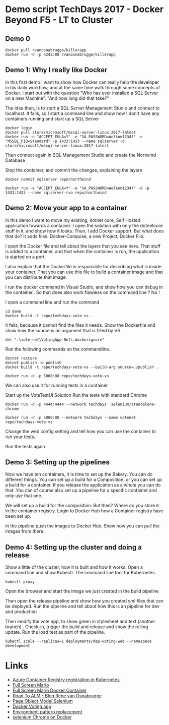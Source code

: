 # Demo script TechDays 2017 - Docker Beyond F5 - LT to Cluster #


## Demo 0 ##
```
docker pull rvanosnabrugge/killerapp
docker run -d -p 4242:80 rvanosnabrugge/killerapp
```

## Demo 1: Why I really like Docker ##
In this first demo I want to show how Docker can really help the developer in his daily workflow, and at the same time walk through some concepts of Docker.  I start out with the question "Who has ever installed a SQL Server on a new Machine". "And how long did that take?" 

The idea then, is to start a SQL Server Management Studio and connect to localhost. It fails, so I start a command line and show how I don't have any containers running and start up a SQL Server

```
docker login
docker pull store/microsoft/mssql-server-linux:2017-latest
docker run -e "ACCEPT_EULA=Y" -e "SA_PASSWORD=Welkom1234!" -e "MSSQL_PID=Standard" -p 1433:1433 --name sqlserver -d store/microsoft/mssql-server-linux:2017-latest
```


Then connect again in SQL Management Studio and create the Nortwind Database

Stop the container, and commit the changes, explaining the layers

`docker commit sqlserver repo/northwind`

`docker run -e "ACCEPT_EULA=Y" -e "SA_PASSWORD=Welkom1234!" -d -p 1433:1433 --name sqlserver-rvo repo/northwind` 

## Demo 2: Move your app to a container ##
In this demo I want to move my existing, dotnet core, Self Hosted application towards a container. I open the solution with only the dotnetcore stuff in it, and show how it looks. Then, I add Docker support. But what does that do? It adds files. Docker-Compose, a new Project, Docker File.

I open the Docker file and tell about the layers that you see here. That stuff is added to a container, and that when the container is run, the application is started on a port.

I also explain that the Dockerfile is responsible for describing what is inside your container. That you can use this file to build a container image and that you can distribute that image.

I run the docker command in Visual Studio, and show how you can debug in the container.. So that does also work flawless on the command line ? No !

I open a command line and run the command

```
cd demo
docker build -t repo/techdays-vote-vs . 
```
it fails, because it cannot find the files it needs. Show the Dockerfile and show how the source is an argument that is filled by VS.

```
del ".\vote-net\VotingApp-Net\.dockerignore"
```

Run the following commands on the commandline.
```
dotnet restore
dotnet publish -o publish
docker build -t repo/techdays-vote-vs --build-arg source=./publish .  

docker run -d -p 5000:80 repo/techdays-vote-vs
```

We can also use it for running tests in a container

Start up the VoteTestUI Solution
Run the tests with standard Chrome

```
docker run -d -p 4444:4444 --network techdays  selenium/standalone-chrome 

docker run -d -p 5000:80 --network techdays --name votenet repo/techdays-vote-vs
```

Change the web config setting and tell how you can use the container to run your tests..

Run the tests again 

## Demo 3: Setting up the pipelines ##
Now we have teh containers, it is time to set up the Bakery. You can do different things. You can set up a build for a Composition, or you can set up a build for a container. If you release the application as a whole you can do that. You can of course also set up a pipeline for a specific container and only use that one.

We will set up a build for the composition. But then? Where do you store it. In the container registry. Login to Docker Hub how a Container registry have been set up. 

In the pipeline push the images to Docker Hub. Show how you can pull the images from there..

## Demo 4: Setting up the cluster and doing a release ##
Show a little of the cluster, how it is built and how it works. Open a command line and show Kubectl. The command line tool for Kubernetes. 

`kubectl proxy`

Open the browser and start the image we just created in the build pipeline 

Then open the release pipeline and show how you created yml files that can be deployed. Run the pipeline and tell about how this is an pipeline for dev and production

Then modify the vote app, to show green in stylesheet and text (another branch) . Check-in, trigger the build and release and show the rolling update. Run the load test as part of the pipeline.


`kubectl scale --replicas=1 deployments/dep-voting-web --namespace development`

# Links #
* [Azure Container Registry registration in Kubernetes](https://kubernetes.io/docs/concepts/containers/images/#using-azure-container-registry-acr)
* [Full Screen Mario](https://kotori.me/mario/)
* [Full Screen Mario Docker Container](https://dockerdemos.github.io/fullscreenmario/)
* [Road To ALM - Blog Rene van Osnabrugge](https://roadtoalm.com)
* [Page Object Model Selenium](https://automatetheplanet.com/page-object-pattern/)
* [Docker Voting app](https://github.com/dockersamples/example-voting-app)
* [Environment pattern replacement](https://docs.docker.com/engine/reference/builder/#environment-replacement)
* [selenium Chrome on Docker](http://underthehood.meltwater.com/blog/2016/11/09/using-docker-with-selenium-server-to-run-your-browser-tests/)